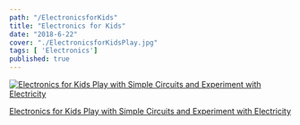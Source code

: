 ```yaml
---
path: "/ElectronicsforKids"
title: "Electronics for Kids"
date: "2018-6-22"
cover: "./ElectronicsforKidsPlay.jpg"
tags: [ 'Electronics']
published: true
---
```



[![Electronics for Kids Play with Simple Circuits and Experiment with Electricity](/assets/ElectronicsforKidsPlay.jpg)](https://www.amazon.com/Electronics-Kids-Circuits-Experiment-Electricity/dp/1593277253)


[Electronics for Kids Play with Simple Circuits and Experiment with Electricity](https://www.amazon.com/Electronics-Kids-Circuits-Experiment-Electricity/dp/1593277253)

